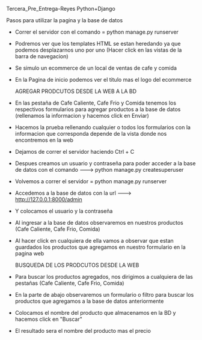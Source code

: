 Tercera_Pre_Entrega-Reyes
Python+Django

Pasos para utilizar la pagina y la base de datos

- Correr el servidor con el comando = python manage.py runserver
- Podremos ver que los templates HTML se estan heredando ya que podemos desplazarnos uno por uno (Hacer click en las vistas de la barra de navegacion)
- Se simulo un ecommerce de un local de ventas de cafe y comida
- En la Pagina de inicio podemos ver el titulo mas el logo del ecommerce

  AGREGAR PRODCUTOS DESDE LA WEB A LA BD
  
- En las pestaña de Cafe Caliente, Cafe Frio y Comida tenemos los respectivos formularios para agregar productos a la base de datos (rellenamos la informacion y hacemos click en Enviar)
- Hacemos la prueba rellenando cualquier o todos los formularios con la informacion que corresponda depende de la vista donde nos encontremos en la web
- Dejamos de correr el servidor haciendo Ctrl + C
- Despues creamos un usuario y contraseña para poder acceder a la base de datos con el comando ---> python manage.py createsuperuser
- Volvemos a correr el servidor = python manage.py runserver
- Accedemos a la base de datos con la url ---> http://127.0.0.1:8000/admin
- Y colocamos el usuario y la contraseña
- Al ingresar a la base de datos observaremos en nuestros productos (Cafe Caliente, Cafe Frio, Comida)
- Al hacer click en cualquiera de ella vamos a observar que estan guardados los productos que agregamos en nuestro formulario en la pagina web

  BUSQUEDA DE LOS PRODCUTOS DESDE LA WEB
  
- Para buscar los productos agregados, nos dirigimos a cualquiera de las pestañas (Cafe Caliente, Cafe Frio, Comida)
- En la parte de abajo observaremos un formulario o filtro para buscar los productos que agregamos a la base de datos anteriormente
- Colocamos el nombre del producto que almacenamos en la BD y hacemos click en "Buscar"
- El resultado sera el nombre del producto mas el precio
